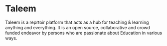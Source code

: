 # Taleem
Taleem is a reprtoir platform that acts as a hub for teaching &amp; learning anything and everything. It is an open source, collaborative and crowd funded endeavor by persons who are passionate about Education in various ways.
